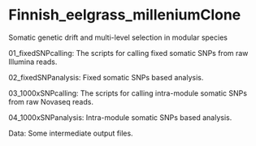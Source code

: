 # Finnish_eelgrass_milleniumClone
Somatic genetic drift and multi-level selection in modular species

01_fixedSNPcalling:
The scripts for calling fixed somatic SNPs from raw Illumina reads.

02_fixedSNPanalysis:
Fixed somatic SNPs based analysis.

03_1000xSNPcalling:
The scripts for calling intra-module somatic SNPs from raw Novaseq reads.

04_1000xSNPanalysis:
Intra-module somatic SNPs based analysis.

Data:
Some intermediate output files.
